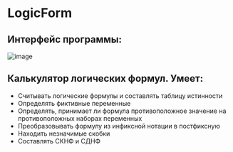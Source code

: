 # LogicForm

## Интерфейс программы:
![image](https://user-images.githubusercontent.com/78251479/112076274-2c9af580-8b8b-11eb-8ba9-abffda45591d.png)

## Калькулятор логических формул. Умеет: <br>
+ Считывать логические формулы и составлять таблицу истинности <br>
+ Определять фиктивные переменные
+ Определять, принимает ли формула противоположное значение на противоположных наборах переменных
+ Преобразовывать формулу из инфиксной нотации в постфиксную
+ Находить незначимые скобки
+ Составлять СКНФ и СДНФ




